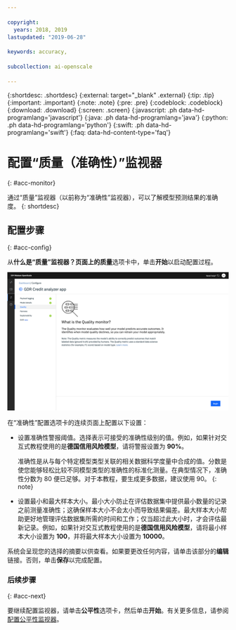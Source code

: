 ```yaml
---

copyright:
  years: 2018, 2019
lastupdated: "2019-06-28"

keywords: accuracy, 

subcollection: ai-openscale

---
```


{:shortdesc: .shortdesc}
{:external: target="_blank" .external}
{:tip: .tip}
{:important: .important}
{:note: .note}
{:pre: .pre}
{:codeblock: .codeblock}
{:download: .download}
{:screen: .screen}
{:javascript: .ph data-hd-programlang='javascript'}
{:java: .ph data-hd-programlang='java'}
{:python: .ph data-hd-programlang='python'}
{:swift: .ph data-hd-programlang='swift'}
{:faq: data-hd-content-type='faq'}

# 配置“质量（准确性）”监视器
{: #acc-monitor}

通过“质量”监视器（以前称为“准确性”监视器），可以了解模型预测结果的准确度。
{: shortdesc}

## 配置步骤
{: #acc-config}

从**什么是“质量”监视器？**页面上的**质量**选项卡中，单击**开始**以启动配置过程。

![显示“什么是‘质量’监视器？”页面，其中解释了质量监视器评估模型预测准确结果的程度](images/wos-quality-what-is.png)

在“准确性”配置选项卡的连续页面上配置以下设置：

-  设置准确性警报阈值。选择表示可接受的准确性级别的值。例如，如果针对交互式教程使用的是**德国信用风险模型**，请将警报设置为 **90%**。

    准确性是从与每个特定模型类型关联的相关数据科学度量中合成的值。分数是使您能够轻松比较不同模型类型的准确性的标准化测量。在典型情况下，准确性分数为 80 便已足够。对于本教程，要生成更多数据，建议使用 90。
    {: note}

-  设置最小和最大样本大小。最小大小防止在评估数据集中提供最小数量的记录之前测量准确性；这确保样本大小不会太小而导致结果偏差。最大样本大小帮助更好地管理评估数据集所需的时间和工作；仅当超过此大小时，才会评估最新记录。例如，如果针对交互式教程使用的是**德国信用风险模型**，请将最小样本大小设置为 **100**，并将最大样本大小设置为 **10000**。


系统会呈现您的选择的摘要以供查看。如果要更改任何内容，请单击该部分的**编辑**链接。否则，单击**保存**以完成配置。

### 后续步骤
{: #acc-next}

要继续配置监视器，请单击**公平性**选项卡，然后单击**开始**。有关更多信息，请参阅[配置公平性监视器](/docs/services/ai-openscale?topic=ai-openscale-mf-monitor)。
